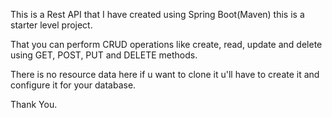This is a Rest API that I have created using Spring Boot(Maven) this is a starter level project.

That you can perform CRUD operations like create, read, update and delete using GET, POST, PUT and DELETE methods.

There is no resource data here if u want to clone it u'll have to create it and configure it for your database.

Thank You. 
